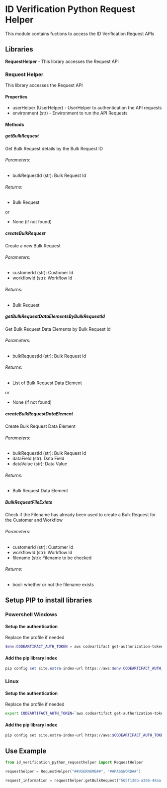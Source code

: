 # ID Verification Python Request Helper
This module contains fuctions to access the ID Verification Request APIs

## Libraries
**RequestHelper** - This library accesses the Request API

### Request Helper
This library accesses the Request API
#### Properties
- userHelper (UserHelper) - UserHelper to authentication the API requests
- environment (str) -  Environment to run the API Requests
#### Methods
##### getBulkRequest
Get Bulk Request details by the Bulk Request ID

###### Parameters: 
- bulkRequestId (str): Bulk Request Id

###### Returns:
- Bulk Request

or

- None (if not found)
##### createBulkRequest
Create a new Bulk Request

###### Parameters:
- customerId (str): Customer Id
- workflowId (str): Workflow Id

###### Returns:
- Bulk Request

##### getBulkRequestDataElementsByBulkRequestId
Get Bulk Request Data Elements by Bulk Request Id
###### Parameters: 
- bulkRequestId (str): Bulk Request Id

###### Returns:
- List of Bulk Request Data Element

or

- None (if not found)

##### createBulkRequestDataElement
Create Bulk Request Data Element

###### Parameters:
- bulkRequestId (str): Bulk Request Id
- dataField (str): Data Field
- dataValue (str): Data Value

###### Returns:
- Bulk Request Data Element

##### BulkRequestFileExists
Check if the Filename has already been used to create a Bulk Request for the Customer and Workflow
###### Parameters: 
- customerId (str): Customer Id
- workflowId (str): Workflow Id
- filename (str): Filename to be checked


###### Returns:
- bool: whether or not the filename exists


## Setup PIP to install libraries
### Powershell Windows

#### Setup the authentication
Replace the profile if needed
```powershell
$env:CODEARTIFACT_AUTH_TOKEN = aws codeartifact get-authorization-token --profile tritel --domain tritelcares --domain-owner 633259327350 --query authorizationToken --output text
```

#### Add the pip library index
```powershell
pip config set site.extra-index-url https://aws:$env:CODEARTIFACT_AUTH_TOKEN@tritelcares-633259327350.d.codeartifact.ap-southeast-1.amazonaws.com/pypi/id-verification-python-repos/simple/
```

### Linux

#### Setup the authentication
Replace the profile if needed
```bash
export CODEARTIFACT_AUTH_TOKEN=`aws codeartifact get-authorization-token --profile tritel --domain tritelcares --domain-owner 633259327350 --region ap-southeast-1 --query authorizationToken --output text`
```

#### Add the pip library index
```bash
pip config set site.extra-index-url https://aws:$CODEARTIFACT_AUTH_TOKEN@tritelcares-633259327350.d.codeartifact.ap-southeast-1.amazonaws.com/pypi/id-verification-python-repos/simple/
```

## Use Example

```python
from id_verification_python_requesthelper import RequestHelper

requesthelper = RequestHelper("##USERNAME##", "##PASSWORD##")

request_information = requesthelper.getBulkRequest("565f136b-a366-48aa-9d43-2060d258607f")
```